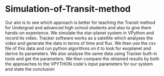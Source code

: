 # Simulation-of-Transit-method
Our aim is to see which approach is better for teaching  the Transit method for Undergrad and advanced high school students and also to give them hands-on experience. We simulate the star-planet system in VPython and record its video. Tracker software works as a satellite which analyses the video and generate the data in terms of time and flux. We then use the csv file of this data and run python algorithms on it to look for exoplanet and derive its parameters. We also analyse the same data using Tracker built-in tools and get the parameters. We then compare the obtained results by both the approaches to the VPYTHON code's input parameters for our system and state the conclusion
